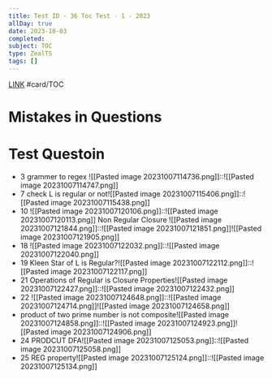```yaml
---
title: Test ID - 36 Toc Test - 1 - 2023
allDay: true
date: 2023-10-03
completed: 
subject: TOC
type: ZealTS
tags: []
---
```

[LINK](https://uxkhzfstdjcborfuyyknhkhbyfnskrywvveioufkbjkupomnptjwvhbavkysuhi.vercel.app/solution.html?testId=62b1b55b45b9ff36f6109f0c&test_id=4)
#card/TOC
# Mistakes in Questions

# Test Questoin
- 3 grammer to regex ![[Pasted image 20231007114736.png]]::![[Pasted image 20231007114747.png]] <!--SR:!2023-11-11,17,290-->
- 7 check L is regular or not![[Pasted image 20231007115406.png]]::![[Pasted image 20231007115438.png]] <!--SR:!2023-10-29,4,272-->
- 10 ![[Pasted image 20231007120106.png]]::![[Pasted image 20231007120113.png]]
Non Regular Closure ![[Pasted image 20231007121844.png]]::![[Pasted image 20231007121851.png]]![[Pasted image 20231007121905.png]] <!--SR:!2023-10-26,1,232-->
- 18 ![[Pasted image 20231007122032.png]]::![[Pasted image 20231007122040.png]] <!--SR:!2023-10-29,4,272-->
- 19 Kleen Star of L is Regular?![[Pasted image 20231007122112.png]]::![[Pasted image 20231007122117.png]] <!--SR:!2023-10-26,1,232-->
- 21 Operations of Regular is Closure Properties![[Pasted image 20231007122427.png]]::![[Pasted image 20231007122432.png]] <!--SR:!2023-10-29,4,272-->
- 22 ![[Pasted image 20231007124648.png]]::![[Pasted image 20231007124714.png]]![[Pasted image 20231007124658.png]] <!--SR:!2023-10-26,1,232-->
- product of two prime number is not composite![[Pasted image 20231007124858.png]]::![[Pasted image 20231007124923.png]]![[Pasted image 20231007124906.png]] <!--SR:!2023-10-26,1,232-->
- 24 PRODCUT DFA![[Pasted image 20231007125053.png]]::![[Pasted image 20231007125058.png]] <!--SR:!2023-10-29,4,272-->
- 25 REG property![[Pasted image 20231007125124.png]]::![[Pasted image 20231007125134.png]]